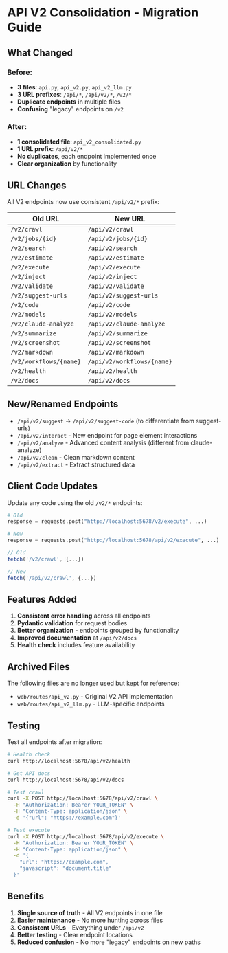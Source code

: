 # API V2 Consolidation - Migration Guide

## What Changed

### Before:
- **3 files**: `api.py`, `api_v2.py`, `api_v2_llm.py`
- **3 URL prefixes**: `/api/*`, `/api/v2/*`, `/v2/*`
- **Duplicate endpoints** in multiple files
- **Confusing** "legacy" endpoints on `/v2`

### After:
- **1 consolidated file**: `api_v2_consolidated.py`
- **1 URL prefix**: `/api/v2/*`
- **No duplicates**, each endpoint implemented once
- **Clear organization** by functionality

## URL Changes

All V2 endpoints now use consistent `/api/v2/*` prefix:

| Old URL | New URL |
|---------|---------|
| `/v2/crawl` | `/api/v2/crawl` |
| `/v2/jobs/{id}` | `/api/v2/jobs/{id}` |
| `/v2/search` | `/api/v2/search` |
| `/v2/estimate` | `/api/v2/estimate` |
| `/v2/execute` | `/api/v2/execute` |
| `/v2/inject` | `/api/v2/inject` |
| `/v2/validate` | `/api/v2/validate` |
| `/v2/suggest-urls` | `/api/v2/suggest-urls` |
| `/v2/code` | `/api/v2/code` |
| `/v2/models` | `/api/v2/models` |
| `/v2/claude-analyze` | `/api/v2/claude-analyze` |
| `/v2/summarize` | `/api/v2/summarize` |
| `/v2/screenshot` | `/api/v2/screenshot` |
| `/v2/markdown` | `/api/v2/markdown` |
| `/v2/workflows/{name}` | `/api/v2/workflows/{name}` |
| `/v2/health` | `/api/v2/health` |
| `/v2/docs` | `/api/v2/docs` |

## New/Renamed Endpoints

- `/api/v2/suggest` → `/api/v2/suggest-code` (to differentiate from suggest-urls)
- `/api/v2/interact` - New endpoint for page element interactions
- `/api/v2/analyze` - Advanced content analysis (different from claude-analyze)
- `/api/v2/clean` - Clean markdown content
- `/api/v2/extract` - Extract structured data

## Client Code Updates

Update any code using the old `/v2/*` endpoints:

```python
# Old
response = requests.post("http://localhost:5678/v2/execute", ...)

# New  
response = requests.post("http://localhost:5678/api/v2/execute", ...)
```

```javascript
// Old
fetch('/v2/crawl', {...})

// New
fetch('/api/v2/crawl', {...})
```

## Features Added

1. **Consistent error handling** across all endpoints
2. **Pydantic validation** for request bodies
3. **Better organization** - endpoints grouped by functionality
4. **Improved documentation** at `/api/v2/docs`
5. **Health check** includes feature availability

## Archived Files

The following files are no longer used but kept for reference:
- `web/routes/api_v2.py` - Original V2 API implementation
- `web/routes/api_v2_llm.py` - LLM-specific endpoints

## Testing

Test all endpoints after migration:

```bash
# Health check
curl http://localhost:5678/api/v2/health

# Get API docs
curl http://localhost:5678/api/v2/docs

# Test crawl
curl -X POST http://localhost:5678/api/v2/crawl \
  -H "Authorization: Bearer YOUR_TOKEN" \
  -H "Content-Type: application/json" \
  -d '{"url": "https://example.com"}'

# Test execute
curl -X POST http://localhost:5678/api/v2/execute \
  -H "Authorization: Bearer YOUR_TOKEN" \
  -H "Content-Type: application/json" \
  -d '{
    "url": "https://example.com",
    "javascript": "document.title"
  }'
```

## Benefits

1. **Single source of truth** - All V2 endpoints in one file
2. **Easier maintenance** - No more hunting across files
3. **Consistent URLs** - Everything under `/api/v2`
4. **Better testing** - Clear endpoint locations
5. **Reduced confusion** - No more "legacy" endpoints on new paths
